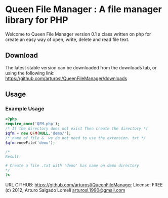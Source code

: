 # Queen File Manager : A file manager library for PHP

Welcome to Queen File Manager version 0.1 a class written on php for create an easy way of open, write, delete and read file text.


## Download

The latest stable version can be downloaded from the downloads tab, or using the following link:   
https://github.com/arturosl/QueenFileManager/downloads

## Usage

### Example Usage
```php
<?php
require_once('QFM.php');
/* If the directory does not exist Then create the directory */
$qfm = new QFM(NULL,'demo/'); 
/* name of file &  we do not need to use the extension. txt */
$qfm->newFile('demo'); 

/*
Result:

# Create a file .txt with 'demo' has name on demo directory
*/
?>
```  
 
URL GITHUB: https://github.com/arturosl/QueenFileManager
License: FREE
(c) 2012, Arturo Salgado Lomeli <arturosl.1990@gmail.com>  